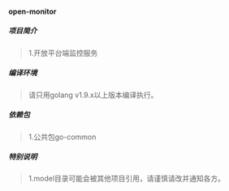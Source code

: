 #### open-monitor

##### 项目简介
> 1.开放平台端监控服务  

##### 编译环境
> 请只用golang v1.9.x以上版本编译执行。  

##### 依赖包
> 1.公共包go-common  

##### 特别说明
> 1.model目录可能会被其他项目引用，请谨慎请改并通知各方。  